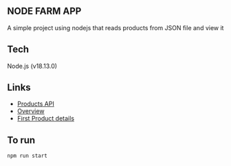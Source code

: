 ## NODE FARM APP
A simple project using nodejs that reads products from JSON file and view it

## Tech
Node.js (v18.13.0)

## Links
- [Products API](http://localhost:8000/api/products)
- [Overview](http://localhost:8000/overview)
- [First Product details](http://localhost:8000/products?id=0)

## To run
``` npm run start ```
